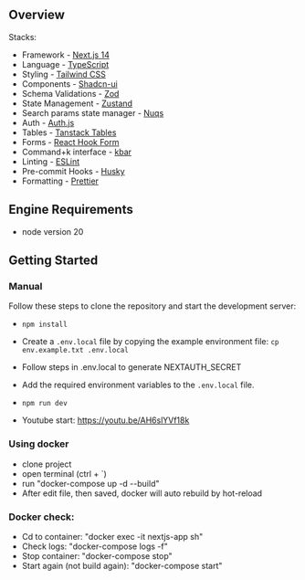 ## Overview

Stacks:

- Framework - [Next.js 14](https://nextjs.org/13)
- Language - [TypeScript](https://www.typescriptlang.org)
- Styling - [Tailwind CSS](https://tailwindcss.com)
- Components - [Shadcn-ui](https://ui.shadcn.com)
- Schema Validations - [Zod](https://zod.dev)
- State Management - [Zustand](https://zustand-demo.pmnd.rs)
- Search params state manager - [Nuqs](https://nuqs.47ng.com/)
- Auth - [Auth.js](https://authjs.dev/)
- Tables - [Tanstack Tables](https://ui.shadcn.com/docs/components/data-table)
- Forms - [React Hook Form](https://ui.shadcn.com/docs/components/form)
- Command+k interface - [kbar](https://kbar.vercel.app/)
- Linting - [ESLint](https://eslint.org)
- Pre-commit Hooks - [Husky](https://typicode.github.io/husky/)
- Formatting - [Prettier](https://prettier.io)

## Engine Requirements

- node version 20

## Getting Started

### Manual
Follow these steps to clone the repository and start the development server:

- `npm install`
- Create a `.env.local` file by copying the example environment file:
  `cp env.example.txt .env.local`
- Follow steps in .env.local to generate NEXTAUTH_SECRET
- Add the required environment variables to the `.env.local` file.
- `npm run dev`

- Youtube start: https://youtu.be/AH6slYVf18k

### Using docker

- clone project
- open terminal (ctrl + `)
- run "docker-compose up -d --build"
- After edit file, then saved, docker will auto rebuild by hot-reload

### Docker check:
- Cd to container: "docker exec -it nextjs-app sh"
- Check logs: "docker-compose logs -f"
- Stop container: "docker-compose stop"
- Start again (not build again): "docker-compose start"

